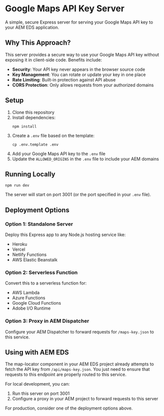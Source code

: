 # Google Maps API Key Server

A simple, secure Express server for serving your Google Maps API key to your AEM EDS application.

## Why This Approach?

This server provides a secure way to use your Google Maps API key without exposing it in client-side code. Benefits include:

- **Security**: Your API key never appears in the browser source code
- **Key Management**: You can rotate or update your key in one place
- **Rate Limiting**: Built-in protection against API abuse
- **CORS Protection**: Only allows requests from your authorized domains

## Setup

1. Clone this repository
2. Install dependencies:
   ```
   npm install
   ```
3. Create a `.env` file based on the template:
   ```
   cp .env.template .env
   ```
4. Add your Google Maps API key to the `.env` file
5. Update the `ALLOWED_ORIGINS` in the `.env` file to include your AEM domains

## Running Locally

```
npm run dev
```

The server will start on port 3001 (or the port specified in your `.env` file).

## Deployment Options

### Option 1: Standalone Server

Deploy this Express app to any Node.js hosting service like:
- Heroku
- Vercel
- Netlify Functions
- AWS Elastic Beanstalk

### Option 2: Serverless Function

Convert this to a serverless function for:
- AWS Lambda
- Azure Functions
- Google Cloud Functions
- Adobe I/O Runtime

### Option 3: Proxy in AEM Dispatcher

Configure your AEM Dispatcher to forward requests for `/maps-key.json` to this service.

## Using with AEM EDS

The map-locator component in your AEM EDS project already attempts to fetch the API key from `/api/maps-key.json`. You just need to ensure that requests to this endpoint are properly routed to this service.

For local development, you can:
1. Run this server on port 3001
2. Configure a proxy in your AEM project to forward requests to this server

For production, consider one of the deployment options above.
